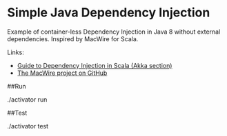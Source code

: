 Simple Java Dependency Injection
================================

Example of container-less Dependency Injection in Java 8 without external dependencies.
Inspired by MacWire for Scala.

Links:

* [Guide to Dependency Injection in Scala (Akka section)](http://di-in-scala.github.io/#akka)
* [The MacWire project on GitHub](https://www.github.com/adamw/macwire)



##Run

  ./activator run

##Test

  ./activator test

